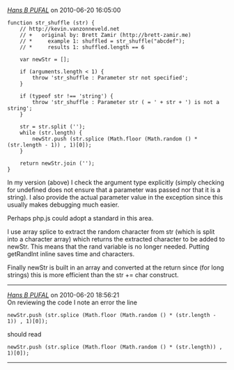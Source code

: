 *[Hans B PUFAL]()* on 2010-06-20 16:05:00  
```
function str_shuffle (str) {
    // http://kevin.vanzonneveld.net
    // +   original by: Brett Zamir (http://brett-zamir.me)
    // *     example 1: shuffled = str_shuffle("abcdef");
    // *     results 1: shuffled.length == 6

    var newStr = [];
    
    if (arguments.length < 1) {
        throw 'str_shuffle : Parameter str not specified';
    }
        
    if (typeof str !== 'string') {
        throw 'str_shuffle : Parameter str ( = ' + str + ') is not a string';
    }
    
    str = str.split (''); 
    while (str.length) {
        newStr.push (str.splice (Math.floor (Math.random () * (str.length - 1)) , 1)[0]);
    }
    
    return newStr.join ('');
}
```

In my version (above) I check the argument type explicitly (simply checking for undefined does not ensure that a parameter was passed nor that it is a string). I also provide the actual parameter value in the exception since this usually makes debugging much easier.

Perhaps php.js could adopt a standard in this area.

I use array splice to extract the random character from str (which is split into a character array) which returns the extracted character to be added to newStr. This means that the rand variable is no longer needed. Putting getRandInt inline saves time and characters.

Finally newStr is built in an array and converted at the return since (for long strings) this is more efficient than the str +=  char construct.


---------------------------------------
*[Hans B PUFAL]()* on 2010-06-20 18:56:21  
On reviewing the code I note an error 
the line 
```
newStr.push (str.splice (Math.floor (Math.random () * (str.length - 1)) , 1)[0]);
```
should read
```
newStr.push (str.splice (Math.floor (Math.random () * (str.length)) , 1)[0]);
```

---------------------------------------

